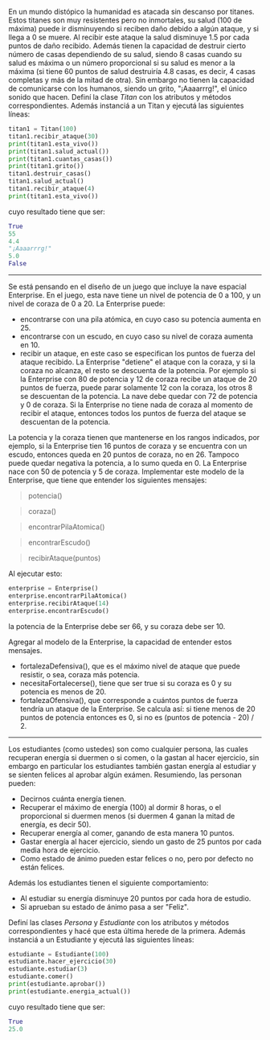 En un mundo distópico la humanidad es atacada sin descanso por titanes. Estos titanes son muy resistentes pero no inmortales, su salud (100 de máxima) puede ir disminuyendo si reciben daño debido a algún ataque, y si llega a 0 se muere. Al recibir este ataque la salud disminuye 1.5 por cada puntos de daño recibido. Además tienen la capacidad de destruir cierto número de casas dependiendo de su salud, siendo 8 casas cuando su salud es máxima o un número proporcional si su salud es menor a la máxima (si tiene 60 puntos de salud destruiría 4.8 casas, es decir, 4 casas completas y más de la mitad de otra). Sin embargo no tienen la capacidad de comunicarse con los humanos, siendo un grito, "¡Aaaarrrg!", el único sonido que hacen.
Definí la clase *Titan* con los atributos y métodos correspondientes. Además instanciá a un Titan y ejecutá las siguientes líneas:

```python
titan1 = Titan(100)
titan1.recibir_ataque(30)
print(titan1.esta_vivo())
print(titan1.salud_actual())
print(titan1.cuantas_casas())
print(titan1.grito())
titan1.destruir_casas()
titan1.salud_actual()
titan1.recibir_ataque(4)
print(titan1.esta_vivo())

```

cuyo resultado tiene que ser:

```python
True
55
4.4
"¡Aaaarrrg!"
5.0
False
```
__________________________________________________________________________________________________________________________________________

Se está pensando en el diseño de un juego que incluye la nave espacial Enterprise. En el juego, esta nave tiene un nivel de potencia de 0 a 100, y un nivel de coraza de 0 a 20. La Enterprise puede:

- encontrarse con una pila atómica, en cuyo caso su potencia aumenta en 25.
- encontrarse con un escudo, en cuyo caso su nivel de coraza aumenta en 10.
- recibir un ataque, en este caso se especifican los puntos de fuerza del ataque recibido. La Enterprise "detiene" el ataque con la coraza, y si la coraza no alcanza, el resto se descuenta de la potencia. Por ejemplo si la Enterprise con 80 de potencia y 12 de coraza recibe un ataque de 20 puntos de fuerza, puede parar solamente 12 con la coraza, los otros 8 se descuentan de la potencia. La nave debe quedar con 72 de potencia y 0 de coraza. Si la Enterprise no tiene nada de coraza al momento de recibir el ataque, entonces todos los puntos de fuerza del ataque se descuentan de la potencia.

La potencia y la coraza tienen que mantenerse en los rangos indicados, por ejemplo, si la Enterprise tien 16 puntos de coraza y se encuentra con un escudo, entonces queda en 20 puntos de coraza, no en 26. Tampoco puede quedar negativa la potencia, a lo sumo queda en 0. La Enterprise nace con 50 de potencia y 5 de coraza. Implementar este modelo de la Enterprise, que tiene que entender los siguientes mensajes:

> potencia()

> coraza()

> encontrarPilaAtomica()

> encontrarEscudo()

> recibirAtaque(puntos)

Al ejecutar esto:

```python
enterprise = Enterprise()
enterprise.encontrarPilaAtomica()
enterprise.recibirAtaque(14)
enterprise.encontrarEscudo()
```

la potencia de la Enterprise debe ser 66, y su coraza debe ser 10.

Agregar al modelo de la Enterprise, la capacidad de entender estos mensajes.

* fortalezaDefensiva(), que es el máximo nivel de ataque que puede resistir, o sea, coraza más potencia.
* necesitaFortalecerse(), tiene que ser true si su coraza es 0 y su potencia es menos de 20.
* fortalezaOfensiva(), que corresponde a cuántos puntos de fuerza tendría un ataque de la Enterprise. Se calcula así: si tiene menos de 20 puntos de potencia entonces es 0, si no es (puntos de potencia - 20) / 2.


________________________________________________________________________________________
Los estudiantes (como ustedes) son como cualquier persona, las cuales recuperan energía si duermen o si comen, o la gastan al hacer ejercicio, sin embargo en particular los estudiantes también gastan energía al estudiar y se sienten felices al aprobar algún exámen. Resumiendo, las personan pueden:

* Decirnos cuánta energía tienen.
* Recuperar el máximo de energía (100) al dormir 8 horas, o el proporcional si duermen menos (si duermen 4 ganan la mitad de energía, es decir 50).
* Recuperar energía al comer, ganando de esta manera 10 puntos.
* Gastar energía al hacer ejercicio, siendo un gasto de 25 puntos por cada media hora de ejercicio.
* Como estado de ánimo pueden estar felices o no, pero por defecto no están felices.

Además los estudiantes tienen el siguiente comportamiento:

* Al estudiar su energía disminuye 20 puntos por cada hora de estudio.
* Si aprueban su estado de ánimo pasa a ser "Feliz".

Definí las clases *Persona* y *Estudiante* con los atributos y métodos correspondientes y hacé que esta última herede de la primera. Además instanciá a un Estudiante y ejecutá las siguientes líneas:

```python
estudiante = Estudiante(100)
estudiante.hacer_ejercicio(30)
estudiante.estudiar(3)
estudiante.comer()
print(estudiante.aprobar())
print(estudiante.energia_actual())
```

cuyo resultado tiene que ser:

```python
True
25.0
```
